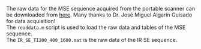 The raw data for the MSE sequence acquired from the portable scanner can be downloaded from [here](https://upvedues-my.sharepoint.com/personal/joalgui2_upv_edu_es/_layouts/15/onedrive.aspx?id=%2Fpersonal%2Fjoalgui2%5Fupv%5Fedu%5Fes%2FDocuments%2FDocumentos%2FCongresos%2F2024%2F2024%20%2D%20ESMRMB%2FEducational%2FRawData%20for%20MSE%20images%2Erar&parent=%2Fpersonal%2Fjoalgui2%5Fupv%5Fedu%5Fes%2FDocuments%2FDocumentos%2FCongresos%2F2024%2F2024%20%2D%20ESMRMB%2FEducational&ga=1). Many thanks to Dr. José Miguel Algarín Guisado for data acquisition!     
The `readdata.m` script is used to load the raw data and tables of the MSE sequence.    
The `IR_SE_TI200_400_1600.mat` is the raw data of the IR SE sequence.
